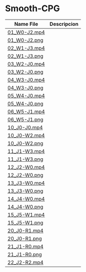 # Smooth-CPG

|Name File |Descripcion|
|----------------|-------------------------------|
|[01_W0-J2.mp4](https://github.com/BioInspiredLab-UGTO/Smooth-CPG/raw/main/01_W0-J2.mp4 "01_W0-J2.mp4")|              |
|[01_W0-J2.png](https://github.com/BioInspiredLab-UGTO/Smooth-CPG/raw/main/01_W0-J2.png "01_W0-J2.png")|               |
|[02_W1-J3.mp4](https://github.com/BioInspiredLab-UGTO/Smooth-CPG/raw/main/02_W1-J3.mp4 "02_W1-J3.mp4")|               |
|[02_W1-J3.png](https://github.com/BioInspiredLab-UGTO/Smooth-CPG/raw/main/02_W1-J3.png "02_W1-J3.png")|               |
|[03_W2-J0.mp4](https://github.com/BioInspiredLab-UGTO/Smooth-CPG/raw/main/03_W2-J0.mp4 "03_W2-J0.mp4")|               |
|[03_W2-J0.png](https://github.com/BioInspiredLab-UGTO/Smooth-CPG/raw/main/03_W2-J0.png "03_W2-J0.png")|               |
|[04_W3-J0.mp4](https://github.com/BioInspiredLab-UGTO/Smooth-CPG/raw/main/04_W3-J0.mp4 "04_W3-J0.mp4")|               |
|[04_W3-J0.png](https://github.com/BioInspiredLab-UGTO/Smooth-CPG/raw/main/04_W3-J0.png "04_W3-J0.png")|               |
|[05_W4-J0.mp4](https://github.com/BioInspiredLab-UGTO/Smooth-CPG/raw/main/05_W4-J0.mp4 "05_W4-J0.mp4")|               |    
|[05_W4-J0.png](https://github.com/BioInspiredLab-UGTO/Smooth-CPG/raw/main/05_W4-J0.png "05_W4-J0.png")|               |
|[06_W5-J1.mp4](https://github.com/BioInspiredLab-UGTO/Smooth-CPG/raw/main/06_W5-J1.mp4 "06_W5-J1.mp4")|               |
|[06_W5-J1.png](https://github.com/BioInspiredLab-UGTO/Smooth-CPG/raw/main/06_W5-J1.png "06_W5-J1.png")|               |
|[10_J0-J0.mp4](https://github.com/BioInspiredLab-UGTO/Smooth-CPG/raw/main/10_J0-J0.mp4 "10_J0-J0.mp4")|               |
|[10_J0-W2.mp4](https://github.com/BioInspiredLab-UGTO/Smooth-CPG/raw/main/10_J0-W2.mp4 "10_J0-W2.mp4")|               |
|[10_J0-W2.png](https://github.com/BioInspiredLab-UGTO/Smooth-CPG/raw/main/10_J0-W2.png "10_J0-W2.png")|               |
|[11_J1-W3.mp4](https://github.com/BioInspiredLab-UGTO/Smooth-CPG/raw/main/11_J1-W3.mp4 "11_J1-W3.mp4")|               |
|[11_J1-W3.png](https://github.com/BioInspiredLab-UGTO/Smooth-CPG/raw/main/11_J1-W3.png "11_J1-W3.png")|               |
|[12_J2-W0.mp4](https://github.com/BioInspiredLab-UGTO/Smooth-CPG/raw/main/12_J2-W0.mp4 "12_J2-W0.mp4")|               |
|[12_J2-W0.png](https://github.com/BioInspiredLab-UGTO/Smooth-CPG/raw/main/12_J2-W0.png "12_J2-W0.png")|               |
|[13_J3-W0.mp4](https://github.com/BioInspiredLab-UGTO/Smooth-CPG/raw/main/13_J3-W0.mp4 "13_J3-W0.mp4")|               |
|[13_J3-W0.png](https://github.com/BioInspiredLab-UGTO/Smooth-CPG/raw/main/13_J3-W0.png "13_J3-W0.png")|               |
|[14_J4-W0.mp4](https://github.com/BioInspiredLab-UGTO/Smooth-CPG/raw/main/14_J4-W0.mp4 "14_J4-W0.mp4")|               |
|[14_J4-W0.png](https://github.com/BioInspiredLab-UGTO/Smooth-CPG/raw/main/14_J4-W0.png "14_J4-W0.png")|               |
|[15_J5-W1.mp4](https://github.com/BioInspiredLab-UGTO/Smooth-CPG/raw/main/15_J5-W1.mp4 "15_J5-W1.mp4")|               |
|[15_J5-W1.png](https://github.com/BioInspiredLab-UGTO/Smooth-CPG/raw/main/15_J5-W1.png "15_J5-W1.png")|               |
|[20_J0-R1.mp4](https://github.com/BioInspiredLab-UGTO/Smooth-CPG/raw/main/20_J0-R1.mp4 "20_J0-R1.mp4")|               |
|[20_J0-R1.png](https://github.com/BioInspiredLab-UGTO/Smooth-CPG/raw/main/20_J0-R1.png "20_J0-R1.png")|               |
|[21_J1-R0.mp4](https://github.com/BioInspiredLab-UGTO/Smooth-CPG/raw/main/21_J1-R0.mp4 "21_J1-R0.mp4")|               |
|[21_J1-R0.png](https://github.com/BioInspiredLab-UGTO/Smooth-CPG/raw/main/21_J1-R0.png "21_J1-R0.png")|               |
|[22_J2-R2.mp4](https://github.com/BioInspiredLab-UGTO/Smooth-CPG/raw/main/22_J2-R2.mp4 "22_J2-R2.mp4")|               |


